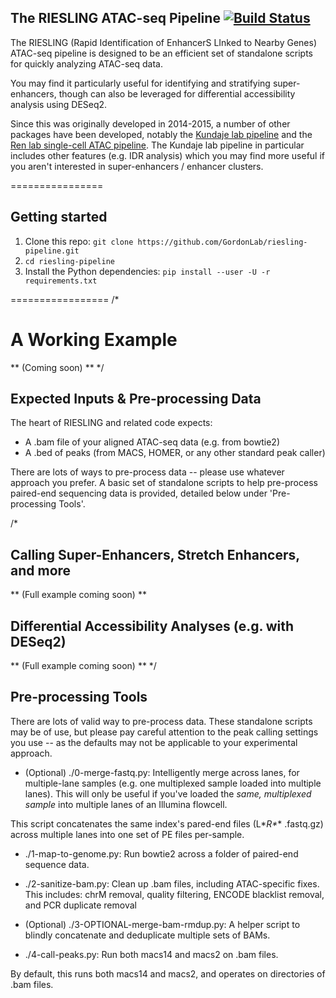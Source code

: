 ## The RIESLING ATAC-seq Pipeline [![Build Status](https://travis-ci.org/GordonLab/riesling-pipeline.svg?branch=master)](https://travis-ci.org/GordonLab/riesling-pipeline)

The RIESLING (Rapid Identification of EnhancerS LInked to Nearby Genes) ATAC-seq pipeline is designed to be an efficient set of standalone scripts for quickly analyzing ATAC-seq data.

You may find it particularly useful for identifying and stratifying super-enhancers, though can also be leveraged for differential accessibility analysis using DESeq2.

Since this was originally developed in 2014-2015, a number of other packages have been developed, notably the [Kundaje lab pipeline](https://github.com/kundajelab/atac_dnase_pipelines) and the [Ren lab single-cell ATAC pipeline](https://github.com/r3fang/scATAC). The Kundaje lab pipeline in particular includes other features (e.g. IDR analysis) which you may find more useful if you aren't interested in super-enhancers / enhancer clusters.

================

## Getting started
1. Clone this repo: `git clone https://github.com/GordonLab/riesling-pipeline.git`
2. `cd riesling-pipeline`
3. Install the Python dependencies: `pip install --user -U -r requirements.txt`

=================
/*
# A Working Example

** (Coming soon) **
*/

## Expected Inputs & Pre-processing Data

The heart of RIESLING and related code expects:

* A .bam file of your aligned ATAC-seq data (e.g. from bowtie2)
* A .bed of peaks (from MACS, HOMER, or any other standard peak caller)

There are lots of ways to pre-process data -- please use whatever approach you prefer. A basic set of standalone
scripts to help pre-process paired-end sequencing data is provided, detailed below under 'Pre-processing Tools'.

/*
## Calling Super-Enhancers, Stretch Enhancers, and more

** (Full example coming soon) **

## Differential Accessibility Analyses (e.g. with DESeq2)

** (Full example coming soon) **
*/

## Pre-processing Tools

There are lots of valid way to pre-process data. These standalone scripts may be of use, but please pay careful attention
to the peak calling settings you use -- as the defaults may not be applicable to your experimental approach.


* (Optional) ./0-merge-fastq.py: Intelligently merge across lanes, for multiple-lane samples (e.g. one multiplexed sample loaded into multiple lanes).
This will only be useful if you've loaded the *same, multiplexed sample* into multiple lanes of an Illumina flowcell.

This script concatenates the same index's pared-end files (L*_R*_* .fastq.gz) across multiple lanes into one set of PE files per-sample.


* ./1-map-to-genome.py: Run bowtie2 across a folder of paired-end sequence data.

* ./2-sanitize-bam.py: Clean up .bam files, including ATAC-specific fixes.
This includes: chrM removal, quality filtering, ENCODE blacklist removal, and PCR duplicate removal

* (Optional) ./3-OPTIONAL-merge-bam-rmdup.py: A helper script to blindly concatenate and deduplicate multiple sets of BAMs.

* ./4-call-peaks.py: Run both macs14 and macs2 on .bam files.

By default, this runs both macs14 and macs2, and operates on directories of .bam files.

